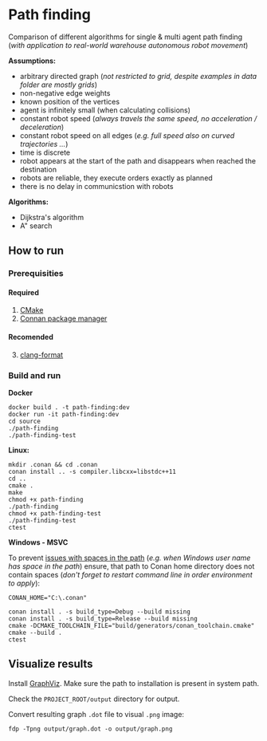 # Path finding
Comparison of different algorithms for single &amp; multi agent path finding (_with application to real-world warehouse autonomous robot movement_)

**Assumptions:**
- arbitrary directed graph (_not restricted to grid, despite examples in data folder are mostly grids_)
- non-negative edge weights
- known position of the vertices
- agent is infinitely small (when calculating collisions)
- constant robot speed (_always travels the same speed, no acceleration / deceleration_)
- constant robot speed on all edges (_e.g. full speed also on curved trajectories ..._)
- time is discrete
- robot appears at the start of the path and disappears when reached the destination
- robots are reliable, they execute orders exactly as planned
- there is no delay in communicstion with robots

**Algorithms:**
- Dijkstra's algorithm
- A" search

## How to run

### Prerequisities

#### Required
1. [CMake](https://cmake.org/)
2. [Connan package manager](https://conan.io/)

#### Recomended
3. [clang-format](https://releases.llvm.org/)

### Build and run

**Docker**
```
docker build . -t path-finding:dev
docker run -it path-finding:dev
cd source
./path-finding
./path-finding-test
```

**Linux:**
```
mkdir .conan && cd .conan
conan install .. -s compiler.libcxx=libstdc++11
cd ..
cmake .
make
chmod +x path-finding
./path-finding
chmod +x path-finding-test
./path-finding-test
ctest
```

**Windows - MSVC**

To prevent [issues with spaces in the path](https://github.com/conan-io/conan/issues/16182#issuecomment-2088298270) (_e.g. when Windows user name has space in the path_) ensure, that path to Conan home directory does not contain spaces (_don't forget to restart command line in order environment to apply_):

```
CONAN_HOME="C:\.conan"
```

```
conan install . -s build_type=Debug --build missing
conan install . -s build_type=Release --build missing
cmake -DCMAKE_TOOLCHAIN_FILE="build/generators/conan_toolchain.cmake"
cmake --build .
ctest
```

## Visualize results
 Install [GraphViz](https://graphviz.org/download/). Make sure the path to installation is present in system path.

Check the `PROJECT_ROOT/output` directory for output.

 Convert resulting graph `.dot` file to visual `.png` image:

 `fdp -Tpng output/graph.dot -o output/graph.png`
